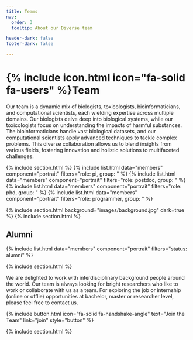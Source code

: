 ```yaml
---
title: Teams
nav:
  order: 3
  tooltip: About our Diverse team

header-dark: false
footer-dark: false

---
```


# {% include icon.html icon="fa-solid fa-users" %}Team

Our team is a dynamic mix of biologists, toxicologists, bioinformaticians, and computational scientists, each wielding expertise across multiple domains. Our biologists delve deep into biological systems, while our toxicologists focus on understanding the impacts of harmful substances. The bioinformaticians handle vast biological datasets, and our computational scientists apply advanced techniques to tackle complex problems. This diverse collaboration allows us to blend insights from various fields, fostering innovation and holistic solutions to multifaceted challenges.

{% include section.html %}
{% include list.html data="members" component="portrait" filters="role: pi, group: " %}
{% include list.html data="members" component="portrait" filters="role: postdoc, group: " %}
{% include list.html data="members" component="portrait" filters="role: phd, group: " %}
{% include list.html data="members" component="portrait" filters="role: programmer, group: " %}

{% include section.html background="images/background.jpg" dark=true %}
{% include section.html %}

## Alumni
{% include list.html data="members" component="portrait" filters="status: alumni" %}

{% include section.html %}

We are delighted to work with interdisciplinary background people around the world. Our team is always looking for bright researchers who like to work or collaborate with us as a team. For exploring the job or internship (online or offlie) opportunities at bachelor, master or researcher level, please feel free to contact us.

{%
  include button.html
  icon="fa-solid fa-handshake-angle"
  text="Join the Team"
  link="join"
  style="button"
%}

{% include section.html %}

